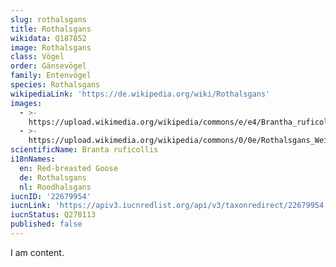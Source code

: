 ```yaml
---
slug: rothalsgans
title: Rothalsgans
wikidata: Q187852
image: Rothalsgans
class: Vögel
order: Gänsevögel
family: Entenvögel
species: Rothalsgans
wikipediaLink: 'https://de.wikipedia.org/wiki/Rothalsgans'
images:
  - >-
    https://upload.wikimedia.org/wikipedia/commons/e/e4/Brantha_ruficollis_In_Taimyr_Reserve.jpg
  - >-
    https://upload.wikimedia.org/wikipedia/commons/0/0e/Rothalsgans_Weisswangengans_Winter.JPG
scientificName: Branta ruficollis
i18nNames:
  en: Red-breasted Goose
  de: Rothalsgans
  nl: Roodhalsgans
iucnID: '22679954'
iucnLink: 'https://apiv3.iucnredlist.org/api/v3/taxonredirect/22679954'
iucnStatus: Q278113
published: false
---
```


I am content.
